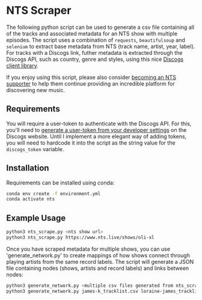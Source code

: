 # NTS Scraper

The following python script can be used to generate a csv file containing all of the tracks and associated metadata for an NTS show with multiple episodes. The script uses a combination of `requests`, `beautifulsoup` and `selenium` to extract base metadata from NTS (track name, artist, year, label). For tracks with a Discogs link, futher metadata is extracted through the Discogs API, such as country, genre and styles, using this nice [Discogs client library](https://github.com/joalla/discogs_client).

If you enjoy using this script, please also consider [becoming an NTS supporter](https://www.nts.live/supporters) to help them continue providing an incredible platform for discovering new music.

## Requirements

You will require a user-token to authenticate with the Discogs API. For this, you'll need to [generate a user-token from your developer settings](https://python3-discogs-client.readthedocs.org/en/latest/authentication.html#user-token-authentication) on the Discogs website. Until I implement a more elegant way of adding tokens, you will need to hardcode it into the script as the string value for the `discogs_token` variable.

## Installation

Requirements can be installed using conda:

```bash
conda env create -f environment.yml
conda activate nts
```

## Example Usage

```bash
python3 nts_scrape.py <nts show url>
python3 nts_scrape.py https://www.nts.live/shows/oli-xl
```

Once you have scraped metadata for multiple shows, you can use 'generate_network.py' to create mappings of how shows connect through playing artists from the same record labels. The script will generate a JSON file containing nodes (shows, artists and record labels) and links between nodes:

```bash
python3 generate_network.py <multiple csv files generated from nts_scrape.py>
python3 generate_network.py james-k_tracklist.csv loraine-james_tracklist.csv oli-xl_tracklist.csv
```
